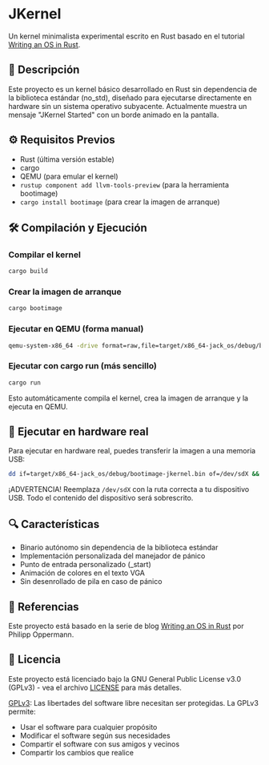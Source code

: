 # JKernel

Un kernel minimalista experimental escrito en Rust basado en el tutorial [Writing an OS in Rust](https://os.phil-opp.com/es/minimal-rust-kernel/).

## 🚀 Descripción

Este proyecto es un kernel básico desarrollado en Rust sin dependencia de la biblioteca estándar (no_std), diseñado para ejecutarse directamente en hardware sin un sistema operativo subyacente. Actualmente muestra un mensaje "JKernel Started" con un borde animado en la pantalla.

## ⚙️ Requisitos Previos

- Rust (última versión estable)
- cargo
- QEMU (para emular el kernel)
- `rustup component add llvm-tools-preview` (para la herramienta bootimage)
- `cargo install bootimage` (para crear la imagen de arranque)

## 🛠️ Compilación y Ejecución

### Compilar el kernel
```bash
cargo build
```

### Crear la imagen de arranque
```bash
cargo bootimage
```

### Ejecutar en QEMU (forma manual)
```bash
qemu-system-x86_64 -drive format=raw,file=target/x86_64-jack_os/debug/bootimage-jkernel.bin
```

### Ejecutar con cargo run (más sencillo)
```bash
cargo run
```
Esto automáticamente compila el kernel, crea la imagen de arranque y la ejecuta en QEMU.

## 🚀 Ejecutar en hardware real

Para ejecutar en hardware real, puedes transferir la imagen a una memoria USB:
```bash
dd if=target/x86_64-jack_os/debug/bootimage-jkernel.bin of=/dev/sdX && sync
```
¡ADVERTENCIA! Reemplaza `/dev/sdX` con la ruta correcta a tu dispositivo USB. Todo el contenido del dispositivo será sobrescrito.

## 🔍 Características

- Binario autónomo sin dependencia de la biblioteca estándar
- Implementación personalizada del manejador de pánico
- Punto de entrada personalizado (_start)
- Animación de colores en el texto VGA
- Sin desenrollado de pila en caso de pánico

## 📝 Referencias

Este proyecto está basado en la serie de blog [Writing an OS in Rust](https://os.phil-opp.com/es/minimal-rust-kernel/) por Philipp Oppermann.

## 📄 Licencia

Este proyecto está licenciado bajo la GNU General Public License v3.0 (GPLv3) - vea el archivo [LICENSE](LICENSE) para más detalles.

[GPLv3](https://www.gnu.org/licenses/gpl-3.0.html): Las libertades del software libre necesitan ser protegidas. La GPLv3 permite:
- Usar el software para cualquier propósito
- Modificar el software según sus necesidades
- Compartir el software con sus amigos y vecinos
- Compartir los cambios que realice

